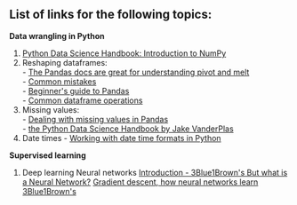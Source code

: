 ## List of links for the following topics:

**Data wrangling in Python**  
  1. [Python Data Science Handbook: Introduction to NumPy](https://jakevdp.github.io/PythonDataScienceHandbook/02.00-introduction-to-numpy.html)
  2. Reshaping dataframes:  
    - [The Pandas docs are great for understanding pivot and melt](https://pandas.pydata.org/pandas-docs/stable/user_guide/reshaping.html)  
    - [Common mistakes](https://nikgrozev.com/2015/07/01/reshaping-in-pandas-pivot-pivot-table-stack-and-unstack-explained-with-pictures/)  
    - [Beginner's guide to Pandas](https://pandas.pydata.org/pandas-docs/stable/getting_started/10min.html)  
    - [Common dataframe operations](https://towardsdatascience.com/21-pandas-operations-for-absolute-beginners-5653e54f4cda) 
  3. Missing values:  
    - [Dealing with missing values in Pandas](https://pandas.pydata.org/pandas-docs/stable/user_guide/missing_data.html)   
    - [the Python Data Science Handbook by Jake VanderPlas](https://jakevdp.github.io/PythonDataScienceHandbook/03.04-missing-values.html)   
  4. Date times
    - [Working with date time formats in Python](https://jakevdp.github.io/PythonDataScienceHandbook/03.11-working-with-time-series.html)
    
    
    
**Supervised learning**
  1. Deep learning
      Neural networks
        [Introduction - 3Blue1Brown's But what is a Neural Network?](https://www.youtube.com/watch?v=aircAruvnKk&list=PLZHQObOWTQDNU6R1_67000Dx_ZCJB-3pi)
        [Gradient descent, how neural networks learn 3Blue1Brown's](https://www.youtube.com/watch?v=IHZwWFHWa-w&index=2&list=PLZHQObOWTQDNU6R1_67000Dx_ZCJB-3pi)
  

